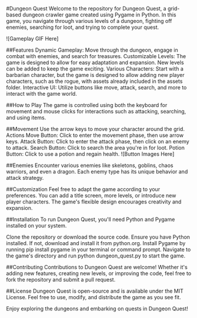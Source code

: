 #Dungeon Quest
Welcome to the repository for Dungeon Quest, a grid-based dungeon crawler game created using Pygame in Python. In this game, you navigate through various levels of a dungeon, fighting off enemies, searching for loot, and trying to complete your quest.

![Gameplay GIF Here]

##Features
Dynamic Gameplay: Move through the dungeon, engage in combat with enemies, and search for treasures.
Customizable Levels: The game is designed to allow for easy adaptation and expansion. New levels can be added to keep the game exciting.
Various Characters: Start with a barbarian character, but the game is designed to allow adding new player characters, such as the rogue, with assets already included in the assets folder.
Interactive UI: Utilize buttons like move, attack, search, and more to interact with the game world.

##How to Play
The game is controlled using both the keyboard for movement and mouse clicks for interactions such as attacking, searching, and using items.

##Movement
Use the arrow keys to move your character around the grid.
Actions
Move Button: Click to enter the movement phase, then use arrow keys.
Attack Button: Click to enter the attack phase, then click on an enemy to attack.
Search Button: Click to search the area you're in for loot.
Potion Button: Click to use a potion and regain health.
![Button Images Here]

##Enemies
Encounter various enemies like skeletons, goblins, chaos warriors, and even a dragon. Each enemy type has its unique behavior and attack strategy.

##Customization
Feel free to adapt the game according to your preferences. You can add a title screen, more levels, or introduce new player characters. The game's flexible design encourages creativity and expansion.

##Installation
To run Dungeon Quest, you'll need Python and Pygame installed on your system.

Clone the repository or download the source code.
Ensure you have Python installed. If not, download and install it from python.org.
Install Pygame by running pip install pygame in your terminal or command prompt.
Navigate to the game's directory and run python dungeon_quest.py to start the game.

##Contributing
Contributions to Dungeon Quest are welcome! Whether it's adding new features, creating new levels, or improving the code, feel free to fork the repository and submit a pull request.

##License
Dungeon Quest is open-source and is available under the MIT License. Feel free to use, modify, and distribute the game as you see fit.

Enjoy exploring the dungeons and embarking on quests in Dungeon Quest!
